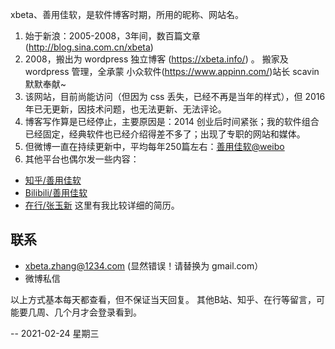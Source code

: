 xbeta、善用佳软，是软件博客时期，所用的昵称、网站名。

1. 始于新浪：2005-2008，3年间，数百篇文章(http://blog.sina.com.cn/xbeta) 
2. 2008，搬出为 wordpress 独立博客 (https://xbeta.info/) 。
搬家及 wordpress 管理，全承蒙 小众软件(https://www.appinn.com/)站长 scavin 默默奉献~ 
3. 该网站，目前尚能访问（但因为 css 丢失，已经不再是当年的样式），但 2016 年已无更新，因技术问题，也无法更新、无法评论。
3. 博客写作算是已经停止，主要原因是：2014 创业后时间紧张；我的软件组合已经固定，经典软件也已经介绍得差不多了；出现了专职的网站和媒体。
4. 但微博一直在持续更新中，平均每年250篇左右：[善用佳软@weibo](https://weibo.com/xbeta)
5. 其他平台也偶尔发一些内容：
- [知乎/善用佳软](https://www.zhihu.com/people/xbeta)
- [Bilibili/善用佳软](https://space.bilibili.com/9007906)
- [在行/张玉新](https://www.zaih.com/falcon/mentors/2bhpsuqqa4r) 这里有我比较详细的简历。

## 联系

- xbeta.zhang@1234.com  (显然错误！请替换为 gmail.com）
- 微博私信

以上方式基本每天都查看，但不保证当天回复。
其他B站、知乎、在行等留言，可能要几周、几个月才会登录看到。

-- 2021-02-24 星期三
